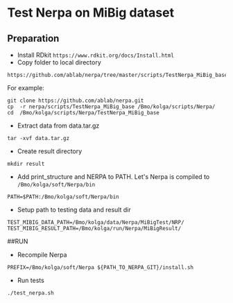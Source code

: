 # Test Nerpa on MiBig dataset
## Preparation
* Install RDkit ``https://www.rdkit.org/docs/Install.html``
* Copy folder to local directory
````
https://github.com/ablab/nerpa/tree/master/scripts/TestNerpa_MiBig_base
````

For example: 
````
git clone https://github.com/ablab/nerpa.git
cp  -r nerpa/scripts/TestNerpa_MiBig_base /Bmo/kolga/scripts/Nerpa/
cd  /Bmo/kolga/scripts/Nerpa/TestNerpa_MiBig_base
````

* Extract data from data.tar.gz
````
tar -xvf data.tar.gz
````

* Create result directory
````
mkdir result
````

* Add print_structure and NERPA to PATH. Let's Nerpa is compiled to ``/Bmo/kolga/soft/Nerpa/bin``
````
PATH=$PATH:/Bmo/kolga/soft/Nerpa/bin
````

* Setup path to testing data and result dir
````
TEST_MIBIG_DATA_PATH=/Bmo/kolga/data/Nerpa/MiBigTest/NRP/
TEST_MIBIG_RESULT_PATH=/Bmo/kolga/run/Nerpa/MiBigResult/
````

##RUN
* Recompile Nerpa
````
PREFIX=/Bmo/kolga/soft/Nerpa ${PATH_TO_NERPA_GIT}/install.sh
````

* Run tests
````
./test_nerpa.sh
````
